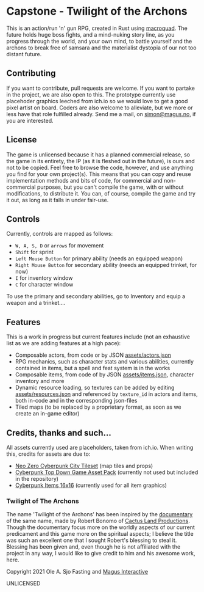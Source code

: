 # Capstone - Twilight of the Archons

This is an action/run 'n' gun RPG, created in Rust using [macroquad](https://github.com/not-fl3/macroquad).
The future holds huge boss fights, and a mind-nuking story line, as you progress through the world, and your own mind, to battle yourself and the archons to break free of samsara and the materialist dystopia of our not too distant future.

## Contributing

If you want to contribute, pull requests are welcome. If you want to partake in the project, we are also open to this. The prototype currently use placehoder graphics leeched from ich.io so we would love to get a good pixel artist on board. Coders are also welcome to alleviate, but we more or less have that role fulfilled already.
Send me a mail, on [simon@magus.no](mailto:simon@magus.no), if you are interested.

## License

The game is unlicensed because it has a planned commercial release, so  the game in its entirety, the IP (as it is fleshed out in the future), is ours and not to be copied.
Feel free to browse the code, however, and use anything you find for your own project(s). This means that you can copy and reuse implementation methods and bits of code, for commercial and non-commercial purposes, but you can't compile the game, with or without modifications, to distribute it.
You can, of course, compile the game and try it out, as long as it falls in under fair-use.

## Controls

Currently, controls are mapped as follows:

- `W, A, S, D` or `arrows` for movement
- `Shift` for sprint
- `Left Mouse Button` for primary ability (needs an equipped weapon)
- `Right Mouse Button` for secondary ability (needs an equipped trinket, for now)
- `I` for inventory window
- `C` for character window

To use the primary and secondary abilities, go to Inventory and equip a weapon and a trinket....

## Features

This is a work in progress but current features include (not an exhaustive list as we are adding features at a high pace):

- Composable actors, from code or by JSON [assets/actors.json](https://github.com/olefasting/capstone/blob/master/assets/actors.json)
- RPG mechanics, such as character stats and various abilities, currently contained in items, but a spell and feat system is in the works
- Composable items, from code of by JSON [assets/items.json](https://github.com/olefasting/capstone/blob/master/assets/items.json), character inventory and more
- Dynamic resource loading, so textures can be added by editing [assets/resources.json](https://github.com/olefasting/capstone/blob/master/assets/resources.json) and referenced by `texture_id` in actors and items, both in-code and in the corresponding json-files
- Tiled maps (to be replaced by a proprietary format, as soon as we create an in-game editor)

## Credits, thanks and such...

All assets currently used are placeholders, taken from ich.io. When writing this, credits for assets are due to:

- [Neo Zero Cyberpunk City Tileset](https://yunusyanin.itch.io/neo-zero-cyberpunk-city-tileset) (map tiles and props)
- [Cyberpunk Top Down Game Asset Pack](https://rafazcruz.itch.io/cyberpunk-top-down-game-asset-pack) (currently not used but included in the repository)
- [Cyberpunk Items 16x16](https://jeresikstus.itch.io/cyberpunk-items-16x16) (currently used for all item graphics)

### Twilight of The Archons

The name 'Twilight of the Archons' has been inspired by the [documentary](https://www.youtube.com/watch?v=HsYTsdBCBdE) of the same name, made by Robert Bonomo of [Cactus Land Productions](http://www.thecactusland.com/). Though the documentary focus more on the worldly aspects of our current predicament and this game more on the spiritual aspects; I believe the title was such an excellent one that I sought Robert's blessing to steal it.
Blessing has been given and, even though he is not affiliated with the project in any way, I would like to give credit to him and his awesome work, here.

Copyright 2021 Ole A. Sjo Fasting and [Magus Interactive](https://magus.no)

UNLICENSED
